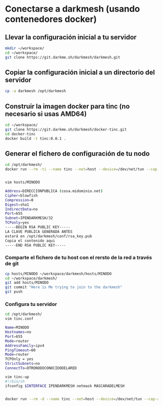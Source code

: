 
# Conectarse a darkmesh (usando contenedores docker)

## Llevar la configuración inicial a tu servidor
```bash
mkdir ~/workspace/
cd ~/workspace/
git clone https://git.darkme.sh/darkmesh/darkmesh.git
```
## Copiar la configuración inicial a un directorio del servidor
```bash
cp -a darkmesh /opt/darkmesh
```

## Construir la imagen docker para tinc (no necesario si usas AMD64)
```bash
cd ~/workspace/
git clone https://git.darkme.sh/darkmesh/docker-tinc.git
cd docker-tinc
docker build -t tinc:0.0.1 .
```

## Generar el fichero de configuración de tu nodo
```bash
cd /opt/darkmesh/
docker run --rm -ti --name tinc --net=host --device=/dev/net/tun --cap-add NET_ADMIN -v /opt/darkmesh/conf/:/etc/tinc/darkmesh --entrypoint tincd tinc:0.0.1 -n darkmesh -K4096


vim hosts/MINODO

Address=DIRECCIONPUBLICA (cosa.midominio.net)
Cipher=blowfish
Compression=0
Digest=sha1
IndirectData=no
Port=655
Subnet=IPENDARKMESH/32
TCPonly=yes
-----BEGIN RSA PUBLIC KEY-----
LA CLAVE PUBLICA GENERADA ANTES
estará en /opt/darkmesh/conf/rsa_key.pub
Copia el contenido aqui
-----END RSA PUBLIC KEY-----
```

### Comparte el fichero de tu host con el rersto de la red a través de git
```bash
cp hosts/MINODO ~/workspace/darkmesh/hosts/MINODO
cd ~/workspace/darkmesh/
git add hosts/MINODO
git commit "Here is Me trying to join to the darkmesh"
git push
```

### Configura tu servidor 
```bash
cd /opt/darkmesh/
vim tinc.conf

Name=MINODO
Hostnames=no
Port=655
Mode=router
AddressFamily=ipv4
PingTimeout=60
Mode=router
TCPOnly = yes
StrictSubnets=no
ConnectTo=OTRONODOCONOCIDODELARED

vim tinc-up
#!/bin/sh
ifconfig $INTERFACE IPENDARKMESH netmask MASCARADELMESH


docker run --rm -d --name tinc --net=host --device=/dev/net/tun --cap-add NET_ADMIN -v /opt/darkmesh/conf/:/etc/tinc/darkmesh tinc:0.0.1  start -D -d 5 -n darkmesh
``` 
